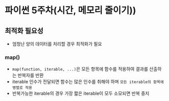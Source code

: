 # 파이썬 5주차(시간, 메모리 줄이기))

## 최적화 필요성

- 엄청난 양의 데이터를 처리할 경우 최적화가 필요

### map()

- `map(function, iterable, ...)`은 모든 항목에 함수를 적용하여 결과를 산출하는 반복자를 반환
- iterable 인수가 전달되면 함수는 많은 인수를 취해야 하며 `모든 iterable의 항목에 병렬로 적용`
- 반복가능한 iterable의 경우 가장 짧은 iterable이 모두 소모되면 반복 중지

